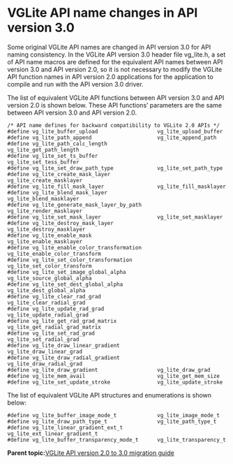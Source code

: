 # VGLite API name changes in API version 3.0

Some original VGLite API names are changed in API version 3.0 for API naming consistency. In the VGLite API version 3.0 header file vg\_lite.h, a set of API name macros are defined for the equivalent API names between API version 3.0 and API version 2.0, so it is not necessary to modify the VGLite API function names in API version 2.0 applications for the application to compile and run with the API version 3.0 driver.

The list of equivalent VGLite API functions between API version 3.0 and API version 2.0 is shown below. These API functions’ parameters are the same between API version 3.0 and API version 2.0.

```
/* API name defines for backward compatibility to VGLite 2.0 APIs */
#define vg_lite_buffer_upload                   vg_lite_upload_buffer
#define vg_lite_path_append                     vg_lite_append_path
#define vg_lite_path_calc_length                vg_lite_get_path_length
#define vg_lite_set_ts_buffer                   vg_lite_set_tess_buffer
#define vg_lite_set_draw_path_type              vg_lite_set_path_type
#define vg_lite_create_mask_layer               vg_lite_create_masklayer
#define vg_lite_fill_mask_layer                 vg_lite_fill_masklayer
#define vg_lite_blend_mask_layer                vg_lite_blend_masklayer
#define vg_lite_generate_mask_layer_by_path     vg_lite_render_masklayer
#define vg_lite_set_mask_layer                  vg_lite_set_masklayer
#define vg_lite_destroy_mask_layer              vg_lite_destroy_masklayer
#define vg_lite_enable_mask                     vg_lite_enable_masklayer
#define vg_lite_enable_color_transformation     vg_lite_enable_color_transform
#define vg_lite_set_color_transformation        vg_lite_set_color_transform
#define vg_lite_set_image_global_alpha          vg_lite_source_global_alpha
#define vg_lite_set_dest_global_alpha           vg_lite_dest_global_alpha
#define vg_lite_clear_rad_grad                  vg_lite_clear_radial_grad
#define vg_lite_update_rad_grad                 vg_lite_update_radial_grad
#define vg_lite_get_rad_grad_matrix             vg_lite_get_radial_grad_matrix
#define vg_lite_set_rad_grad                    vg_lite_set_radial_grad
#define vg_lite_draw_linear_gradient            vg_lite_draw_linear_grad
#define vg_lite_draw_radial_gradient            vg_lite_draw_radial_grad
#define vg_lite_draw_gradient                   vg_lite_draw_grad
#define vg_lite_mem_avail                       vg_lite_get_mem_size
#define vg_lite_set_update_stroke               vg_lite_update_stroke

```

The list of equivalent VGLite API structures and enumerations is shown below:

```
#define vg_lite_buffer_image_mode_t             vg_lite_image_mode_t
#define vg_lite_draw_path_type_t                vg_lite_path_type_t
#define vg_lite_linear_gradient_ext_t           vg_lite_ext_linear_gradient_t
#define vg_lite_buffer_transparency_mode_t      vg_lite_transparency_t
```

**Parent topic:**[VGLite API version 2.0 to 3.0 migration guide](../topics/vglite_api_version_20_to_30_migration_guide.md)

